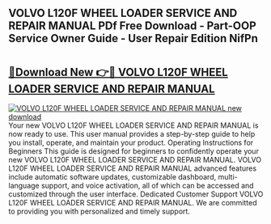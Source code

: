 ## VOLVO L120F WHEEL LOADER SERVICE AND REPAIR MANUAL PDf Free Download - Part-OOP Service Owner Guide - User Repair Edition NifPn

# <h2><a href="http://bc76940.oget.top/?id=VOLVO+L120F+WHEEL+LOADER+SERVICE+AND+REPAIR+MANUAL">🔗Download New 👉🔴 VOLVO L120F WHEEL LOADER SERVICE AND REPAIR MANUAL</a></h2>

[![VOLVO L120F WHEEL LOADER SERVICE AND REPAIR MANUAL new download](https://i.imgur.com/5g1atiW.png)](http://bc76940.oget.top/?id=VOLVO+L120F+WHEEL+LOADER+SERVICE+AND+REPAIR+MANUAL)
Your new VOLVO L120F WHEEL LOADER SERVICE AND REPAIR MANUAL is now ready to use. This user manual provides a step-by-step guide to help you install, operate, and maintain your product. Operating Instructions for Beginners This guide is designed for beginners to confidently operate your new VOLVO L120F WHEEL LOADER SERVICE AND REPAIR MANUAL. VOLVO L120F WHEEL LOADER SERVICE AND REPAIR MANUAL advanced features include automatic software updates, customizable dashboard, multi-language support, and voice activation, all of which can be accessed and customized through the user interface. Dedicated Customer Support VOLVO L120F WHEEL LOADER SERVICE AND REPAIR MANUAL. We are committed to providing you with personalized and timely support.
